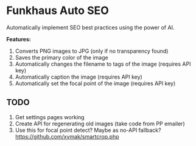 # Funkhaus Auto SEO

Automatically implement SEO best practices using the power of AI.

**Features:**

1. Converts PNG images to JPG (only if no transparency found)
1. Saves the primary color of the image
1. Automatically changes the filename to tags of the image (requires API key)
1. Automatically caption the image (requires API key)
1. Automatically set the focal point of the image (requires API key)

## TODO

1. Get settings pages working
1. Create API for regenerating old images (take code from PP emailer)
1. Use this for focal point detect? Maybe as no-API fallback? https://github.com/xymak/smartcrop.php